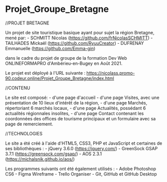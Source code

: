 # Projet_Groupe_Bretagne

//PROJET BRETAGNE

  Un projet de site touristique basique ayant pour sujet la région Bretagne,
mené par: 
          - SCHMITT Nicolas (https://github.com/frNicolasSCHMITT)
          - TAILHADES Mickaël (https://github.com/RyuuCreator) 
          - DUFRENAY Emmanuelle (https://github.com/Emma-gin)
          
dans le cadre du projet de groupe de la formation Dev Web ONLINEFORMAPRO d'Ambérieu-en-Bugey en Août 2021.

Le projet est déployé à l'URL suivante : https://nicolass.promo-90.codeur.online/Projet_Groupe_Bretagne/index.html

//CONTENU

  Le site est composé:
    - d'une page d'accueil
    - d'une page Visites, avec une présentation de 10 lieux d'intérêt de la région,
    - d'une page Marchés, répertoriant 6 marchés locaux,
    - d'une page Actualités, possédant 6 actualités régionnales insolites,
    - d'une page Contact contenant les coordonnées des offices de tourisme principaux et un formulaire avec sa page de remerciement.
    
//TECHNOLOGIES

  Le site a été créé à l'aide d'HTML5, CSS3, PHP et JavaScript et certaines de ses bibliothèques :
      - jQuery 3.6.0 (https://jquery.com/)
      - GreenSock GSAP 3.7.1 (https://greensock.com/gsap/)
      - AOS 2.3.1 (https://michalsnik.github.io/aos/)
      
Les programmes suivants ont été également utilisés :
    - Adobe Photoshop CS6
    - Figma Wireframe
    - Trello Organiser
    - Git, GitHub et GitHub Desktop
